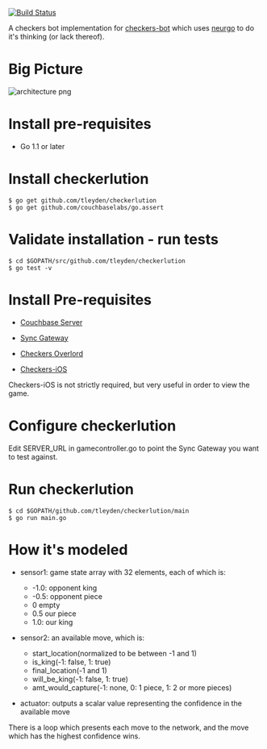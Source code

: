 [![Build Status](https://drone.io/github.com/tleyden/checkerlution/status.png)](https://drone.io/github.com/tleyden/checkerlution/latest)

A checkers bot implementation for [checkers-bot](https://github.com/tleyden/checkers-bot) which uses [neurgo](https://github.com/tleyden/neurgo) to do it's thinking (or lack thereof).

# Big Picture

![architecture png](http://cl.ly/image/1V1D393S0A45/Screen%20Shot%202013-10-13%20at%2010.53.01%20AM.png)

# Install pre-requisites

* Go 1.1 or later

# Install checkerlution

```
$ go get github.com/tleyden/checkerlution
$ go get github.com/couchbaselabs/go.assert
```
# Validate installation - run tests

```
$ cd $GOPATH/src/github.com/tleyden/checkerlution
$ go test -v
```

# Install Pre-requisites

* [Couchbase Server](http://www.couchbase.com/download)

* [Sync Gateway](https://github.com/couchbase/sync_gateway)

* [Checkers Overlord](https://github.com/apage43/checkers-overlord)

* [Checkers-iOS](https://github.com/couchbaselabs/Checkers-iOS)

Checkers-iOS is not strictly required, but very useful in order to view the game.

# Configure checkerlution

Edit SERVER_URL in gamecontroller.go to point the Sync Gateway you want to test against.

# Run checkerlution

```
$ cd $GOPATH/github.com/tleyden/checkerlution/main
$ go run main.go
```

# How it's modeled

* sensor1: game state array with 32 elements, each of which is:
    * -1.0: opponent king
    * -0.5: opponent piece
    * 0 empty
    * 0.5 our piece
    * 1.0: our king

* sensor2: an available move, which is: 
    * start_location(normalized to be between -1 and 1)
    * is_king(-1: false, 1: true)
    * final_location(-1 and 1)
    * will_be_king(-1: false, 1: true) 
    * amt_would_capture(-1: none, 0: 1 piece, 1: 2 or more pieces)

* actuator: outputs a scalar value representing the confidence in the available move

There is a loop which presents each move to the network, and the move which has the highest confidence wins.

